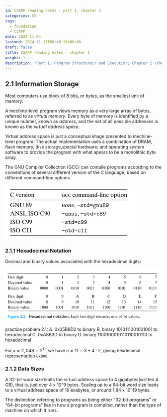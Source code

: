 ```yaml
---
id: CSAPP reading notes - part I, chapter 2
categories: CS
tags:
  - foundation
  - CSAPP
date: 2024-11-04
lastmod: 2024-11-13T09:40:13+08:00
draft: false
title: CSAPP reading notes - chapter 1
weight: 1
description: "Part I, Program Structure\r and Execution; Chapter 2 \rRepresenting and Manipulating \rInformation"
---
```

## 2.1 Information Storage

Most computers use block of 8 bits, or *bytes*, as the smallest unit of memory.

A mechine-level program views memory as a very large array of bytes, referred to as *virtual memory*. Every byte of memory is identified by a unique nubmer, known as *address*, and the set of all possible addresses is known as the *virtual address space*.

Virtual address space is just a conceptual image presented to mechine-level program. The actual implementation uses a combination of DRAM, flash memory, disk storage,special hardware, and operating system software to provide the program with what apears to be a monolithic byte array.

The GNU Compiler Collection (GCC) can compile programs according to the conventions of several different version of the C language, based on different command-line options.

![Specifying different versions of C to gcc](img/2.1.png)

### 2.1.1 Hexadecimal Notation

Decimal and binary values associated with the hexadecimal digits:

![Hexadecimal notation](img/2.2.png)

practice problem 2.1:
A. 0x25B9D2 to binary
B. binary 1010111001001001 to hexadecimal
C. 0xA8B3D to binary
D. binary 1100100010110110010110 to hexadecimal

For $x = 2,048 = 2^{11}$, we have $n = 11 = 3 + 4 \cdot 2$, giving hexdecimal representation `0x800`.

### 2.1.2 Data Sizes

A 32-bit word size limits the virtual address space to 4 gigabytes(written 4 GB), that is, just over 4 x 10^9 bytes. Scaling up to a 64-bit word size leads to a virtual address space of 16 exabytes, or around 1.84 x 10^19 bytes.

The distinction referring to programs as being either "32-bit programs" or "64-bit programs" lies in how a program is compiled, rather than the type of machine on which it runs.